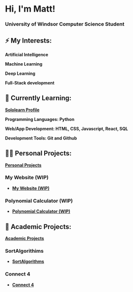 <h1>Hi, I'm Matt! </h1> 
<h3> University of Windsor Computer Science Student </h3> 

<h2>⚡ My Interests:</h2>

  <b> Artificial Intelligence </b>

  <b> Machine Learning </b>

  <b> Deep Learning </b>
  
  <b> Full-Stack development </b>


<h2>🌱 Currently Learning:</h2>

**[Sololearn Profile](https://www.sololearn.com/profile/27933381)**

  <b> Programming Languages: Python </b>

  <b> Web/App Development: HTML, CSS, Javascript, React, SQL  </b>
  
  <b> Development Tools: Git and Github


<h2>👨‍💻 Personal Projects:</h2>

  **[Personal Projects](https://github.com/submit507/Personal-Projects)**
  
  <h3> My Website (WIP) </h3>
  
  - [My Website (WIP)](https://github.com/submit507/Website)
  
  <h3> Polynomial Calculator (WIP) </h3>
  
  - [Polynomial Calculator (WIP)](https://github.com/submit507/Polynomial-Calculator)
  
<h2> 🏫 Academic Projects: </h2>

**[Academic Projects](https://github.com/submit507/Academic-Projects)**

  <h3> SortAlgorithims </h3>
  
  - [SortAlgorithms](https://github.com/submit507/SortAlgorithms)
  
  <h3> Connect 4 </h3>
  
  - [Connect 4](https://github.com/submit507/Connect-4)
